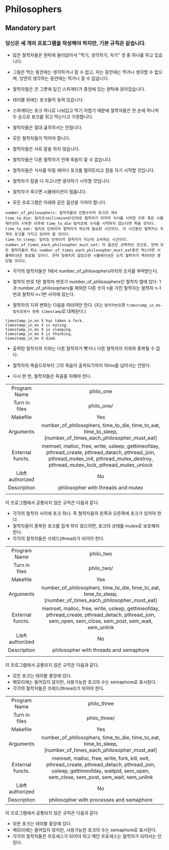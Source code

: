 # Philosophers

## Mandatory part
### 당신은 세 개의 프로그램을 작성해야 하지만, 기본 규칙은 같습니다.

- 많은 철학자들은 원탁에 둘러앉아서 "먹기, 생각하기, 자기" 셋 중 하나를 하고 있습니다.

- 그들은 먹는 동안에는 생각하거나 잘 수 없고, 자는 동안에는 먹거나 생각할 수 없으며, 당연히 생각하는 동안에는 먹거나 잘 수 없습니다.

- 철학자들은 큰 그릇에 담긴 스파게티가 중앙에 있는 원탁에 앉아있습니다.

- 테이블 위에는 포크들이 놓여 있습니다.

- 스파게티는 포크 하나로 나눠담고 먹기 어렵기 때문에 철학자들은 한 손에 하나씩 두 손으로 포크를 쥐고 먹는다고 가정합니다.

- 철학자들은 절대 굶주려서는 안됩니다.

- 모든 철학자들이 먹어야 합니다.

- 철학자들은 서로 말을 하지 않습니다.

- 철학자들은 다른 철학자가 언제 죽을지 알 수 없습니다.

- 철학자들은 식사를 마칠 때마다 포크를 떨어트리고 잠을 자기 시작할 것입니다.

- 철학자가 잠을 다 자고나면 생각하기 시작할 것입니다.

- 철학자가 죽으면 시뮬레이션이 멈춥니다.

- 모든 프로그램은 아래와 같은 옵션을 가져야 합니다.
```
number_of_philosophers: 철학자들의 인원수이자 포크의 개수
time_to_die: 밀리초(milisecond)단위로 철학자가 마지막 식사를 시작한 이후 혹은 시뮬레이션이 시작한 이후에 time_to_die 밀리초에 식사를 시작하지 않는다면 죽을 것이다.
time_to_eat: 밀리초 단위이자 철학자가 먹는데 필요한 시간이다. 이 시간동안 철학자는 두 개의 포크를 가지고 있어야 할 것이다.
time_to_sleep: 밀리초 단위이자 철학자가 자는데 소비하는 시간이다.
number_of_times_each_philosopher_must_eat: 이 옵션은 선택적인 것으로, 만약 모든 철학자들이 최소 number_of_times_each_philosopher_must_eat동안 먹는다면 시뮬레이션은 종료될 것이다. 만약 정해지지 않았으면 시뮬레이션은 오직 철학자가 죽어야만 중단될 것이다.
```
- 각각의 철학자들은 1에서 number_of_philosophers까지의 숫자를 부여받는다.

- 철학자 번호 1은 철학자 번호가 number_of_philosophers인 철학자 옆에 있다. 1과 number_of_philosophers를 제외한 다른 숫자 n을 가진 철학자는 철학자 n-1번과 철학자 n+1번 사이에 앉는다.

- 철학자의 지위 변화는 다음을 따라야만 한다. (X는 `철학자번호`와 `timestamp_in_ms-밀리초에서 현재 timestamp`로 대체된다.)
```
timestamp_in_ms X has taken a fork.
timestamp_in_ms X is eating.
timestamp_in_ms X is sleeping.
timestamp_in_ms X is thinking.
timestamp_in_ms X died.
```
- 출력된 철학자의 지위는 다른 철학자가 뺏거나 다른 철학자의 지위와 중복될 수 없다.

- 철학자의 죽음으로부터 그의 죽음이 출력되기까지 10ms를 넘어서는 안된다.

- 다시 한 번, 철학자들은 죽음을 피해야 한다.

|					|				|
|:-:				|:--:			|
|Program Name		|philo_one		|
|Turn in files		|philo_one/		|
|Makefile			|Yes			|
|Arguments			|number_of_philosophers, time_to_die, time_to_eat, time_to_sleep, [number_of_times_each_philosopher_must_eat]|
|External functs.	|memset, malloc, free, write, usleep, gettimeofday, pthread_create, pthread_datach, pthread_join, pthread_mutex_init, pthread_mutex_destroy, pthread_mutex_lock, pthread_mutex_unlock|
|Libft authorized	|No				|
|Description		|philosopher with threads and mutex|
|					|				|

이 프로그램에서 공통되지 않은 규칙은 다음과 같다.
- 각각의 철학자 사이에 포크 하나. 즉 철학자들의 왼쪽과 오른쪽에 포크가 있어야 한다.
- 철학자들이 중복된 포크를 집게 하지 않으려면, 포크의 상태를 mutex로 보호해야 한다.
- 각각의 철학자들은 쓰레드(thread)가 되어야 한다.

|					|				|
|:-:				|:--:			|
|Program Name		|philo_two		|
|Turn in files		|philo_two/		|
|Makefile			|Yes			|
|Arguments			|number_of_philosophers, time_to_die, time_to_eat, time_to_sleep, [number_of_times_each_philosopher_must_eat]|
|External functs.	|memset, malloc, free, write, usleep, gettimeofday, pthread_create, pthread_detach, pthread_join, sem_open, sem_close, sem_post, sem_wait, sem_unlink|
|Libft authorized	|No				|
|Description		|philosopher with threads and semaphore|
|					|				|

이 프로그램에서 공통되지 않은 규칙은 다음과 같다.
- 모든 포크는 테이블 중앙에 있다.
- 메모리에는 들어있지 않지만, 사용가능한 포크의 수는 semaphore로 표시된다.
- 각각의 철학자들은 쓰레드(thread)가 되어야 한다.

|					|				|
|:-:				|:--:			|
|Program Name		|philo_three	|
|Turn in files		|philo_three/	|
|Makefile			|Yes			|
|Arguments			|number_of_philosophers, time_to_die, time_to_eat, time_to_sleep, [number_of_times_each_philosopher_must_eat]|
|External functs.	|memset, malloc, free, write, fork, kill, exit, pthread_create, pthread_detach, pthread_join, usleep, gettimeofday, waitpid, sem_open, sem_close, sem_post, sem_wait, sem_unlink|
|Libft authorized	|No				|
|Description		|philosopher with processes and semaphore|

이 프로그램에서 공통되지 않은 규칙은 다음과 같다.
- 모든 포크는 테이블 중앙에 있다.
- 메모리에는 들어있지 않지만, 사용가능한 포크의 수는 semaphore로 표시된다.
- 각각의 철학자들은 프로세스가 되어야 하고 메인 프로세스는 철학자가 되어서는 안된다.